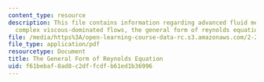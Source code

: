 ```yaml
---
content_type: resource
description: This file contains information regarding advanced fluid mechanics, more
  complex viscous-dominated flows, the general form of reynolds equation.
file: /media/https%3A/open-learning-course-data-rc.s3.amazonaws.com/2-25-advanced-fluid-mechanics-fall-2013/f61bebaf8ad8c2dffcdfb61ed1b36996_MIT2_25F13_GeneralForm.pdf
file_type: application/pdf
resourcetype: Document
title: The General Form of Reynolds Equation
uid: f61bebaf-8ad8-c2df-fcdf-b61ed1b36996
---
```

